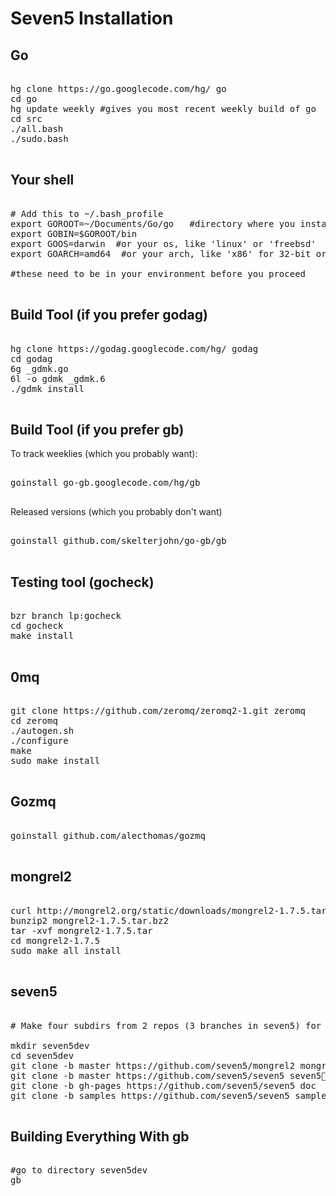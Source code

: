 Seven5 Installation
===================

Go
--

<pre>

hg clone https://go.googlecode.com/hg/ go
cd go
hg update weekly #gives you most recent weekly build of go
cd src
./all.bash
./sudo.bash

</pre>

Your shell
----------

<pre>
	
# Add this to ~/.bash_profile
export GOROOT=~/Documents/Go/go   #directory where you installed go
export GOBIN=$GOROOT/bin
export GOOS=darwin  #or your os, like 'linux' or 'freebsd'
export GOARCH=amd64  #or your arch, like 'x86' for 32-bit or 'arm'

#these need to be in your environment before you proceed

</pre>

Build Tool (if you prefer godag)
-------------------------

<pre>

hg clone https://godag.googlecode.com/hg/ godag
cd godag
6g _gdmk.go 
6l -o gdmk _gdmk.6 
./gdmk install

</pre>

Build Tool (if you prefer gb)
-------------------------

To track weeklies (which you probably want):

<pre>
	
goinstall go-gb.googlecode.com/hg/gb

</pre>

Released versions (which you probably don't want)

<pre>
	
goinstall github.com/skelterjohn/go-gb/gb

</pre>

Testing tool (gocheck)
-------------------------

<pre>

bzr branch lp:gocheck
cd gocheck
make install

</pre>

0mq
---

<pre>
	
git clone https://github.com/zeromq/zeromq2-1.git zeromq
cd zeromq
./autogen.sh
./configure
make
sudo make install

</pre>

Gozmq
-----

<pre>

goinstall github.com/alecthomas/gozmq

</pre>

mongrel2
--------

<pre>
	
curl http://mongrel2.org/static/downloads/mongrel2-1.7.5.tar.bz2 > mongrel2-1.7.5.tar.bz2
bunzip2 mongrel2-1.7.5.tar.bz2
tar -xvf mongrel2-1.7.5.tar
cd mongrel2-1.7.5
sudo make all install

</pre>

seven5
------


<pre>

# Make four subdirs from 2 repos (3 branches in seven5) for development setup

mkdir seven5dev
cd seven5dev
git clone -b master https://github.com/seven5/mongrel2 mongrel2
git clone -b master https://github.com/seven5/seven5 seven5
git clone -b gh-pages https://github.com/seven5/seven5 doc
git clone -b samples https://github.com/seven5/seven5 samples

</pre>

Building Everything With gb
------

<pre>

#go to directory seven5dev
gb

</pre>
